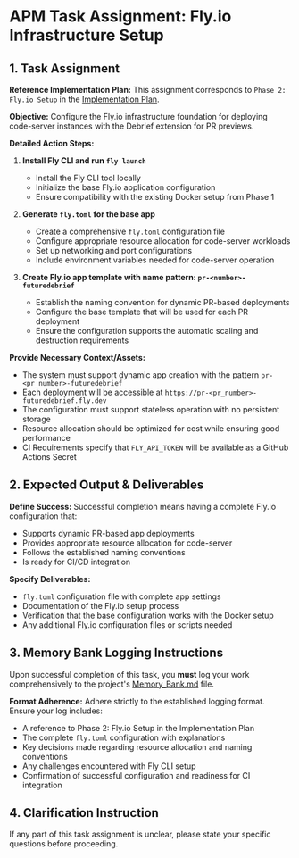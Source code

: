# APM Task Assignment: Fly.io Infrastructure Setup

## 1. Task Assignment

**Reference Implementation Plan:** This assignment corresponds to `Phase 2: Fly.io Setup` in the [Implementation Plan](../../docs/debrief-pr-preview-implementation-plan.md).

**Objective:** Configure the Fly.io infrastructure foundation for deploying code-server instances with the Debrief extension for PR previews.

**Detailed Action Steps:**

1. **Install Fly CLI and run `fly launch`**
   - Install the Fly CLI tool locally
   - Initialize the base Fly.io application configuration
   - Ensure compatibility with the existing Docker setup from Phase 1

2. **Generate `fly.toml` for the base app**
   - Create a comprehensive `fly.toml` configuration file
   - Configure appropriate resource allocation for code-server workloads
   - Set up networking and port configurations
   - Include environment variables needed for code-server operation

3. **Create Fly.io app template with name pattern: `pr-<number>-futuredebrief`**
   - Establish the naming convention for dynamic PR-based deployments
   - Configure the base template that will be used for each PR deployment
   - Ensure the configuration supports the automatic scaling and destruction requirements

**Provide Necessary Context/Assets:**

- The system must support dynamic app creation with the pattern `pr-<pr_number>-futuredebrief`
- Each deployment will be accessible at `https://pr-<pr_number>-futuredebrief.fly.dev`
- The configuration must support stateless operation with no persistent storage
- Resource allocation should be optimized for cost while ensuring good performance
- CI Requirements specify that `FLY_API_TOKEN` will be available as a GitHub Actions Secret

## 2. Expected Output & Deliverables

**Define Success:** Successful completion means having a complete Fly.io configuration that:
- Supports dynamic PR-based app deployments
- Provides appropriate resource allocation for code-server
- Follows the established naming conventions
- Is ready for CI/CD integration

**Specify Deliverables:**
- `fly.toml` configuration file with complete app settings
- Documentation of the Fly.io setup process
- Verification that the base configuration works with the Docker setup
- Any additional Fly.io configuration files or scripts needed

## 3. Memory Bank Logging Instructions

Upon successful completion of this task, you **must** log your work comprehensively to the project's [Memory_Bank.md](../../Memory_Bank.md) file.

**Format Adherence:** Adhere strictly to the established logging format. Ensure your log includes:
- A reference to Phase 2: Fly.io Setup in the Implementation Plan
- The complete `fly.toml` configuration with explanations
- Key decisions made regarding resource allocation and naming conventions
- Any challenges encountered with Fly CLI setup
- Confirmation of successful configuration and readiness for CI integration

## 4. Clarification Instruction

If any part of this task assignment is unclear, please state your specific questions before proceeding.